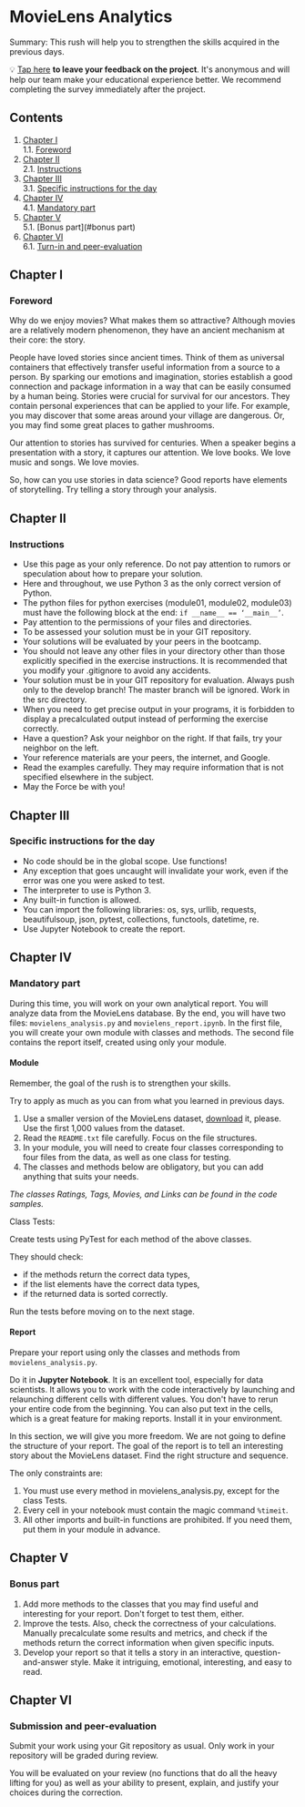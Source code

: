 # MovieLens Analytics

Summary: This rush will help you to strengthen the skills acquired in the previous days.

💡 [Tap here](https://new.oprosso.net/p/4cb31ec3f47a4596bc758ea1861fb624) **to leave your feedback on the project**. It's anonymous and will help our team make your educational experience better. We recommend completing the survey immediately after the project.

## Contents

1. [Chapter I](#chapter-i) \
    1.1. [Foreword](#foreword)
2. [Chapter II](#chapter-ii) \
    2.1. [Instructions](#instructions)
3. [Chapter III](#chapter-iii) \
    3.1. [Specific instructions for the day](#specific-instructions-for-the-day)
4. [Chapter IV](#chapter-iv) \
    4.1. [Mandatory part](#mandatory-part)
5. [Chapter V](#chapter-v) \
    5.1. [Bonus part](#bonus part)
6. [Chapter VI](#chapter-vi) \
    6.1. [Turn-in and peer-evaluation](#turn-in-and-peer-evaluation)

## Chapter I

### Foreword

Why do we enjoy movies? What makes them so attractive?
Although movies are a relatively modern phenomenon, they have an ancient mechanism at their core: the story.

People have loved stories since ancient times. Think of them as universal containers that effectively transfer useful information from a source to a person. By sparking our emotions and imagination, stories establish a good connection and package information in a way that can be easily consumed
by a human being. Stories were crucial for survival for our ancestors. They contain personal experiences that can be applied to your life. For example, you may discover that some areas around your village are dangerous. Or, you may find some great places to gather mushrooms.

Our attention to stories has survived for centuries. When a speaker begins a presentation with a story, it captures our attention. We love books. We love music and songs. We love movies.

So, how can you use stories in data science? Good reports have elements of storytelling. Try telling a story through your analysis.

## Chapter II

### Instructions

* Use this page as your only reference. Do not pay attention to rumors or speculation about how to prepare your solution.
* Here and throughout, we use Python 3 as the only correct version of Python.
* The python files for python exercises (module01, module02, module03) must have the following block at the end: `if __name__ == ‘__main__’`.
* Pay attention to the permissions of your files and directories.
* To be assessed your solution must be in your GIT repository.
* Your solutions will be evaluated by your peers in the bootcamp.
* You should not leave any other files in your directory other than those explicitly specified in the exercise instructions. It is recommended that you modify your .gitignore to avoid any accidents.
* Your solution must be in your GIT repository for evaluation. Always push only to the develop branch! The master branch will be ignored. Work in the src directory.
* When you need to get precise output in your programs, it is forbidden to display a precalculated output instead of performing the exercise correctly.
* Have a question? Ask your neighbor on the right. If that fails, try your neighbor on the left.
* Your reference materials are your peers, the internet, and Google.
* Read the examples carefully. They may require information that is not specified elsewhere in the subject.
* May the Force be with you!

## Chapter III

### Specific instructions for the day

* No code should be in the global scope. Use functions!
* Any exception that goes uncaught will invalidate your work, even if the error was one you were asked to test.
* The interpreter to use is Python 3.
* Any built-in function is allowed.
* You can import the following libraries: os, sys, urllib, requests, beautifulsoup, json, pytest, collections, functools, datetime, re.
* Use Jupyter Notebook to create the report.

## Chapter IV

### Mandatory part

During this time, you will work on your own analytical report. You will analyze data from the MovieLens database. By the end, you will have two files: `movielens_analysis.py` and `movielens_report.ipynb`. In the first file, you will create your own module with classes and methods. The second file contains the report itself, created using only your module.

#### Module

Remember, the goal of the rush is to strengthen your skills.

Try to apply as much as you can from what you learned in previous days.

1. Use a smaller version of the MovieLens dataset, [download](https://drive.google.com/file/d/1CwC887F6FMneXea2yCpDrlrf47Em664u/view?usp=sharing) it, please. Use the first 1,000 values from the dataset.
2. Read the `README.txt` file carefully. Focus on the file structures.
3. In your module, you will need to create four classes corresponding to four files from the data, as well as one class for testing.
4. The classes and methods below are obligatory, but you can add anything that suits your needs.

_The classes Ratings, Tags, Movies, and Links can be found in the code samples._

Class Tests:

Create tests using PyTest for each method of the above classes.

They should check:

- if the methods return the correct data types,
- if the list elements have the correct data types,
- if the returned data is sorted correctly.

Run the tests before moving on to the next stage.

#### Report

Prepare your report using only the classes and methods from `movielens_analysis.py`.

Do it in **Jupyter Notebook**. It is an excellent tool, especially for data scientists. It allows you to work with the code interactively by launching and relaunching different cells with different values. You don't have to rerun your entire code from the beginning. You can also put text in the cells, which is a great feature for making reports. Install it in your environment.

In this section, we will give you more freedom. We are not going to define the structure of your report. The goal of the report is to tell an interesting story about the MovieLens dataset. Find the right structure and sequence.

The only constraints are:
1. You must use every method in movielens_analysis.py, except for the class Tests.
2. Every cell in your notebook must contain the magic command `%timeit`.
3. All other imports and built-in functions are prohibited. If you need them, put them in your module in advance.

## Chapter V

### Bonus part

1. Add more methods to the classes that you may find useful and interesting for your report. Don't forget to test them, either.
2. Improve the tests. Also, check the correctness of your calculations. Manually precalculate some results and metrics, and check if the methods return the correct information when given specific inputs.
3. Develop your report so that it tells a story in an interactive, question-and-answer style. Make it intriguing, emotional, interesting, and easy to read.

## Chapter VI

### Submission and peer-evaluation

Submit your work using your Git repository as usual. Only work in your repository will be graded during review.

You will be evaluated on your review (no functions that do all the heavy lifting for you) as well as your ability to present, explain, and justify your choices during the correction.
